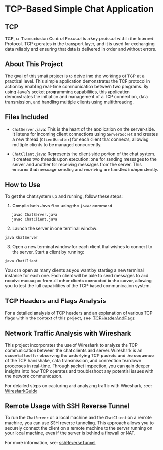 # TCP-Based Simple Chat Application

## TCP
TCP, or Transmission Control Protocol is a key protocol within the Internet Protocol. TCP operates in the transport layer, and it is used for exchanging data reliably and ensuring that data is delivered in order and without errors.

## About This Project
The goal of this small project is to delve into the workings of TCP at a practical level. This simple application demonstrates the TCP protocol in action by enabling real-time communication between two programs.  By using Java's socket programming capabilities, this application demonstrates the initiation and management of a TCP connection, data transmission, and handling multiple clients using multithreading.

## Files Included

- `ChatServer.java`: This is the heart of the application on the server-side. It listens for incoming client connections using `ServerSocket` and creates a new thread (`ClientHandler`) for each client that connects, allowing multiple clients to be managed concurrently.

- `ChatClient.java`: Represents the client-side portion of the chat system. It creates two threads upon execution: one for sending messages to the server and another for receiving messages from the server. This ensures that message sending and receiving are handled independently.

## How to Use

To get the chat system up and running, follow these steps:

1. Compile both Java files using the `javac` command
```bash
   javac ChatServer.java
   javac ChatClient.java
```
2. Launch the server in one terminal window:
```bash
java ChatServer
```
3. Open a new terminal window for each client that wishes to connect to the server. Start a client by running:
```bash 
java ChatClient
```

You can open as many clients as you want by starting a new terminal instance for each one. Each client will be able to send messages to and receive messages from all other clients connected to the server, allowing you to test the full capabilities of the TCP-based communication system.

## TCP Headers and Flags Analysis

For a detailed analysis of TCP headers and an explanation of various TCP flags within the context of this project, see:
[TCPHeaderAndFlags](TCPHeaderAndFlags.md)


## Network Traffic Analysis with Wireshark

This project incorporates the use of Wireshark to analyze the TCP communication between the chat clients and server. Wireshark is an essential tool for observing the underlying TCP packets and the sequence of the TCP handshake, data transmission, and connection teardown processes in real-time. Through packet inspection, you can gain deeper insights into how TCP operates and troubleshoot any potential issues with the network communication.

For detailed steps on capturing and analyzing traffic with Wireshark, see:
[WiresharkGuide](WiresharkGuide.md)

## Remote Usage with SSH Reverse Tunnel

To run the `ChatServer` on a local machine and the `ChatClient` on a remote machine, you can use SSH reverse tunneling. This approach allows you to securely connect the client on a remote machine to the server running on your local machine, even if the server is behind a firewall or NAT.

For more information, see:
[sshReverseTunnel](sshReverseTunnel.md)
